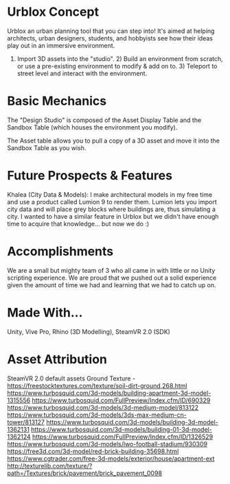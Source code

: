 # Urblox Concept
Urblox an urban planning tool that you can step into! It's aimed at helping architects, urban designers, students, and hobbyists see how their ideas play out in an immersive environment.

1) Import 3D assets into the "studio". 2) Build an environment from scratch, or use a pre-existing environment to modify & add on to. 3) Teleport to street level and interact with the environment.

# Basic Mechanics
The "Design Studio" is composed of the Asset Display Table and the Sandbox Table (which houses the environment you modify).

The Asset table allows you to pull a copy of a 3D asset and move it into the Sandbox Table as you wish.

# Future Prospects & Features
Khalea (City Data & Models): I make architectural models in my free time and use a product called Lumion 9 to render them. Lumion lets you import city data and will place grey blocks where buildings are, thus simulating a city. I wanted to have a similar feature in Urblox but we didn't have enough time to acquire that knowledge... but now we do :)

# Accomplishments
We are a small but mighty team of 3 who all came in with little or no Unity scripting experience. We are proud that we pushed out a solid experience given the amount of time we had and learning that we had to catch up on.

# Made With...
Unity, Vive Pro, Rhino (3D Modelling), SteamVR 2.0 (SDK)

# Asset Attribution
SteamVR 2.0 default assets
Ground Texture - https://freestocktextures.com/texture/soil-dirt-ground,268.html
https://www.turbosquid.com/3d-models/building-apartment-3d-model-1315556
https://www.turbosquid.com/FullPreview/Index.cfm/ID/690329
https://www.turbosquid.com/3d-models/3d-medium-model/813122
https://www.turbosquid.com/3d-models/3ds-max-medium-cn-tower/813127
https://www.turbosquid.com/3d-models/building-3d-model-1362131
https://www.turbosquid.com/3d-models/building-01-3d-model-1362124
https://www.turbosquid.com/FullPreview/Index.cfm/ID/1326529
https://www.turbosquid.com/3d-models/lwo-football-stadium/930309
https://free3d.com/3d-model/red-brick-building-35698.html
https://www.cgtrader.com/free-3d-models/exterior/house/apartment-ext
http://texturelib.com/texture/?path=/Textures/brick/pavement/brick_pavement_0098
